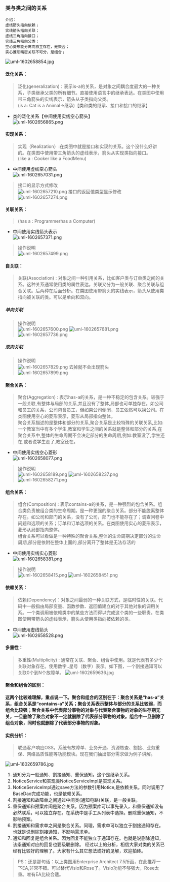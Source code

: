 ### 类与类之间的关系
```shell
介绍：
虚线箭头指向依赖；
实线箭头指向关联；
虚线三角指向接口；
实线三角指向父类；
空心菱形能分离而独立存在，是聚合；
实心菱形精密关联不可分，是组合；
```
![uml-1602658854.jpg](../resource/uml/uml-1602658854.jpg)

#### 泛化关系：
> 泛化(generalization)：表示is-a的关系，是对象之间耦合度最大的一种关系，子类继承父类的所有细节。直接使用语言中的继承表达。在类图中使用带三角箭头的实线表示，箭头从子类指向父类。<br>
> (is a: Cat is a Animal→继承)【类和类的继承、接口和接口的继承】
* 类的泛化关系【中间使用实线空心箭头】<br>
![uml-1602656865.png](../resource/uml/uml-1602656865.png)

#### 实现关系：
> 实现（Realization）:在类图中就是接口和实现的关系。这个没什么好讲的。在类图中使用带三角箭头的虚线表示，箭头从实现类指向接口。<br>
> (like a : Cooker like a FoodMenu)
* 中间使用虚线空心箭头<br>
![uml-1602657031.png](../resource/uml/uml-1602657031.png)
> 接口的显示方式修改<br>
![uml-1602657210.png](../resource/uml/uml-1602657210.png)
> 接口的返回值类型显示修改<br>
![uml-1602657274.png](../resource/uml/uml-1602657274.png)

#### 关联关系：
> (has a : Programmerhas a Computer)
* 中间使用实线箭头表示<br>
![uml-1602657371.png](../resource/uml/uml-1602657371.png)
> 操作说明<br>
![uml-1602657499.png](../resource/uml/uml-1602657499.png)


#### 自关联：
> 关联(Association) : 对象之间一种引用关系，比如客户类与订单类之间的关系。这种关系通常使用类的属性表达。关联又分为一般关联、聚合关联与组合关联。后两种在后面分析。在类图使用带箭头的实线表示，箭头从使用类指向被关联的类。可以是单向和双向。
##### 单向关联
> 操作说明<br>
![uml-1602657600.png](../resource/uml/uml-1602657600.png)
![uml-1602657681.png](../resource/uml/uml-1602657681.png)
![uml-1602657736.png](../resource/uml/uml-1602657736.png)
##### 双向关联
> 操作说明<br>
![uml-1602657829.png](../resource/uml/uml-1602657829.png)
去掉就不会出现箭头<br>
![uml-1602657899.png](../resource/uml/uml-1602657899.png)


#### 聚合关系：
> 聚合(Aggregation) : 表示has-a的关系，是一种不稳定的包含关系。较强于一般关联,有整体与局部的关系,并且没有了整体,局部也可单独存在。如公司和员工的关系，公司包含员工，但如果公司倒闭，员工依然可以换公司。在类图使用空心的菱形表示，菱形从局部指向整体。<br>
> 聚合关系描述的是整体和部分的关系,聚合关系是比较特殊的关联关系,比如:一个教室当中有多个学生,教室和学生之间的关系就是整体和部分的关系,在聚合关系中,整体的生命周期不会决定部分的生命周期,例如:教室没了,学生还在,或者说学生走了,教室还在。
* 中间使用实线空心菱形<br>
![uml-1602658077.png](../resource/uml/uml-1602658077.png)
> 操作说明<br>
![uml-1602658189.png](../resource/uml/uml-1602658189.png)
![uml-1602658237.png](../resource/uml/uml-1602658237.png)
![uml-1602658271.png](../resource/uml/uml-1602658271.png)

#### 组合关系：
> 组合(Composition) : 表示contains-a的关系，是一种强烈的包含关系。组合类负责被组合类的生命周期。是一种更强的聚合关系。部分不能脱离整体存在。如公司和部门的关系，没有了公司，部门也不能存在了；调查问卷中问题和选项的关系；订单和订单选项的关系。在类图使用实心的菱形表示，菱形从局部指向整体。<br>
> 组合关系可以看做是一种特殊的聚合关系,整体的生命周期决定部分的生命周期,部分是依附在整体上面的,部分离开了整体是无法存活的
* 中间使用实线实心菱形<br>
![uml-1602658381.png](../resource/uml/uml-1602658381.png)
> 操作说明<br>
![uml-1602658415.png](../resource/uml/uml-1602658415.png)
![uml-1602658451.png](../resource/uml/uml-1602658451.png)

#### 依赖关系：
> 依赖(Dependency)：对象之间最弱的一种关联方式，是临时性的关联。代码中一般指由局部变量、函数参数、返回值建立的对于其他对象的调用关系。一个类调用被依赖类中的某些方法而得以完成这个类的一些职责。在类图使用带箭头的虚线表示，箭头从使用类指向被依赖的类。
* 中间使用虚线箭头<br>
![uml-1602658528.png](../resource/uml/uml-1602658528.png)

#### 多重性：
> 多重性(Multiplicity) : 通常在关联、聚合、组合中使用。就是代表有多少个关联对象存在。使用数字..星号（数字）表示。如下图，一个割接通知可以关联0个到N个故障单。
![uml-1602659636.jpg](../resource/uml/uml-1602659636.jpg)

#### 聚合和组合的区别：
**这两个比较难理解，重点说一下。聚合和组合的区别在于：聚合关系是“has-a”关系，组合关系是“contains-a”关系；聚合关系表示整体与部分的关系比较弱，而组合比较强；聚合关系中代表部分事物的对象与代表聚合事物的对象的生存期无关，一旦删除了聚合对象不一定就删除了代表部分事物的对象。组合中一旦删除了组合对象，同时也就删除了代表部分事物的对象。**

#### 实例分析：
> 联通客户响应OSS。系统有故障单、业务开通、资源核查、割接、业务重保、网络品质性能等功能模块。现在我们抽出部分需求做为例子讲解。

![uml-1602659786.jpg](../resource/uml/uml-1602659786.jpg)
1. 通知分为一般通知、割接通知、重保通知。这个是继承关系。
2. NoticeService和实现类NoticeServiceImpl是实现关系。
3. NoticeServiceImpl通过save方法的参数引用Notice,是依赖关系。同时调用了BaseDao完成功能，也是依赖关系。
4. 割接通知和故障单之间通过中间类(通知电路)关联，是一般关联。
5. 重保通知和预案库间是聚合关系。因为预案库可以事先录入，和重保通知没有必然联系，可以独立存在。在系统中是手工从列表中选择。删除重保通知，不影响预案。
6. 割接通知和需求单之间是聚合关系。同理，需求单可以独立于割接通知存在。也就是说删除割接通知，不影响需求单。
7. 通知和回复是组合关系。因为回复不能独立于通知存在。也就是说删除通知，该条通知对应的回复也要级联删除。
经过以上的分析，相信大家对类的关系已经有比较好的理解了。大家有什么其它想法或好的见解，欢迎拍砖。

> PS：还是那句话：以上类图用Enterprise Architect 7.5所画，在此推荐一下EA,非常不错。可以替代Visio和Rose了。Visio功能不够强大，Rose太重。唯有EA比较合适。 
